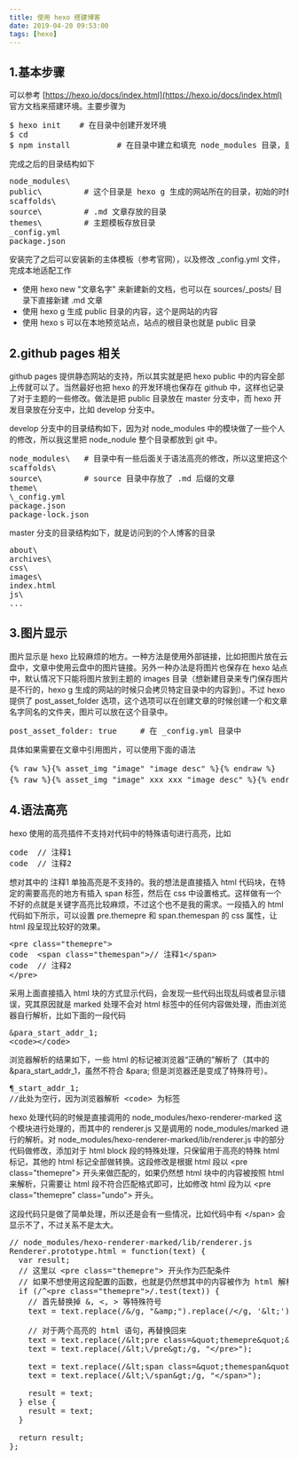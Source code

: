 ```yaml
---
title: 使用 hexo 搭建博客
date: 2019-04-20 09:53:00
tags: [hexo]
---
```


## 1.基本步骤

可以参考 [https://hexo.io/docs/index.html](https://hexo.io/docs/index.html) 官方文档来搭建环境。主要步骤为

<pre class="themepre">
$ hexo init <folder>   <span class="themespan"># 在目录中创建开发环境</span>
$ cd <folder>
$ npm install          <span class="themespan"><span class="themespan"># 在目录中建立和填充 node_modules 目录，是 hexo 的各个支持库</span>
</pre>

完成之后的目录结构如下

<pre class="themepre">
node_modules\
public\         <span class="themespan"># 这个目录是 hexo g 生成的网站所在的目录，初始的时候这个目录不存在</span>
scaffolds\
source\         <span class="themespan"># .md 文章存放的目录</span>
themes\         <span class="themespan"># 主题模板存放目录</span>
_config.yml
package.json
</pre>

安装完了之后可以安装新的主体模板（参考官网），以及修改 \_config.yml 文件，完成本地适配工作

- 使用 hexo new "文章名字" 来新建新的文档，也可以在 sources/\_posts/ 目录下直接新建 .md 文章
- 使用 hexo g 生成 public 目录的内容，这个是网站的内容
- 使用 hexo s 可以在本地预览站点，站点的根目录也就是 public 目录

## 2.github pages 相关

github pages 提供静态网站的支持，所以其实就是把 hexo public 中的内容全部上传就可以了。当然最好也把 hexo 的开发环境也保存在 github 中，这样也记录了对于主题的一些修改。做法是把 public 目录放在 master 分支中，而 hexo 开发目录放在分支中，比如 develop 分支中。

develop 分支中的目录结构如下，因为对 node_modules 中的模块做了一些个人的修改，所以我这里把 node_nodule 整个目录都放到 git 中。

<pre class="themepre">
node_modules\	<span class="themespan"># 目录中有一些后面关于语法高亮的修改，所以这里把这个目录也放到 git 中</span>
scaffolds\
source\   		<span class="themespan"># source 目录中存放了 .md 后缀的文章</span>
theme\
\_config.yml
package.json
package-lock.json
</pre>

master 分支的目录结构如下，就是访问到的个人博客的目录

<pre class="themepre">
about\
archives\
css\
images\  
index.html  
js\
...
</pre>

## 3.图片显示

图片显示是 hexo 比较麻烦的地方。一种方法是使用外部链接，比如把图片放在云盘中，文章中使用云盘中的图片链接。另外一种办法是将图片也保存在 hexo 站点中，默认情况下只能将图片放到主题的 images 目录（想新建目录来专门保存图片是不行的，hexo g 生成的网站的时候只会拷贝特定目录中的内容到）。不过 hexo 提供了 post_asset_folder 选项，这个选项可以在创建文章的时候创建一个和文章名字同名的文件夹，图片可以放在这个目录中。

<pre class="themepre">
post_asset_folder: true		<span class="themespan"># 在 _config.yml 目录中</span> 
</pre>

具体如果需要在文章中引用图片，可以使用下面的语法

<pre class="themepre">
{% raw %}{% asset_img "image" "image desc" %}{% endraw %}           <span class="themespan">// 显示图片</span>
{% raw %}{% asset_img "image" xxx xxx "image desc" %}{% endraw %}   <span class="themespan">// 显示图片，设置图片的宽高参数，可以只设置宽，那么高是自动计算的</span>
</pre>

## 4.语法高亮

hexo 使用的高亮插件不支持对代码中的特殊语句进行高亮，比如

<pre class="themepre">
code  // 注释1
code  // 注释2
</pre>

想对其中的 注释1 单独高亮是不支持的。我的想法是直接插入 html 代码块，在特定的需要高亮的地方有插入 span 标签，然后在 css 中设置格式。这样做有一个不好的点就是关键字高亮比较麻烦，不过这个也不是我的需求。一段插入的 html 代码如下所示，可以设置 pre.themepre 和 span.themespan 的 css 属性，让 html 段呈现比较好的效果。

<pre class="themepre" class="undo">
&lt;pre class=&quot;themepre&quot;&gt;
code  &lt;span class=&quot;themespan&quot;&gt;// 注释1&lt;/span&gt;
code  // 注释2
&lt;/pre&gt;
</pre>

采用上面直接插入 html 块的方式显示代码，会发现一些代码出现乱码或者显示错误，究其原因就是 marked 处理不会对 html 标签中的任何内容做处理，而由浏览器自行解析，比如下面的一段代码

<pre class="themepre" class="undo">
&amp;para_start_addr_1; 
&lt;code&gt;&lt;/code&gt;
</pre>

浏览器解析的结果如下，一些 html 的标记被浏览器“正确的”解析了（其中的 &amp;para_start_addr_1，虽然不符合 &amp;para; 但是浏览器还是变成了特殊符号）。

<pre class="themepre" class="undo">
&para_start_addr_1; 
<code></code><span class="themespan">//此处为空行，因为浏览器解析 &lt;code&gt; 为标签</span>
</pre>

hexo 处理代码的时候是直接调用的 node_modules/hexo-renderer-marked 这个模块进行处理的，而其中的 renderer.js 又是调用的 node_modules/marked 进行的解析。对 node_modules/hexo-renderer-marked/lib/renderer.js 中的部分代码做修改，添加对于 html block 段的特殊处理，只保留用于高亮的特殊 html 标记，其他的 html 标记全部做转换。这段修改是根据 html 段以 &lt;pre class=&quot;themepre&quot;&gt; 开头来做匹配的，如果仍然想 html 块中的内容被按照 html 来解析，只需要让 html 段不符合匹配格式即可，比如修改 html 段为以 &lt;pre class=&quot;themepre&quot; class=&quot;undo&quot;&gt; 开头。

这段代码只是做了简单处理，所以还是会有一些情况，比如代码中有 &lt;/span&gt; 会显示不了，不过关系不是太大。

<pre class="themepre" class="undo">
<span class="themespan">// node_modules/hexo-renderer-marked/lib/renderer.js</span>
Renderer.prototype.html = function(text) {
  var result;
  <span class="themespan">// 这里以 &lt;pre class=&quot;themepre&quot;&gt; 开头作为匹配条件</span>
  <span class="themespan">// 如果不想使用这段配置的函数，也就是仍然想其中的内容被作为 html 解析，可以简单的对 html 标签做修改，比如改为 &lt;pre class=&quot;themepre&quot; class=&quot;undo&quot;&gt;</span>
  if (/^&lt;pre class=&quot;themepre&quot;&gt;/.test(text)) {
    <span class="themespan">// 首先替换掉 &amp, &lt, &gt 等特殊符号</span>
    text = text.replace(/&amp;/g, &quot;&amp;amp;&quot;).replace(/&lt;/g, &#39;&amp;lt;&#39;).replace(/&gt;/g, &#39;&amp;gt;&#39;).replace(/&quot;/g, &#39;&amp;quot;&#39;).replace(/&#39;/g, &#39;&amp;#39;&#39;);

    <span class="themespan">// 对于两个高亮的 html 语句，再替换回来</span>
    text = text.replace(/&amp;lt;pre class=&amp;quot;themepre&amp;quot;&amp;gt;/g, &quot;&lt;pre class=\&quot;themepre\&quot;>&quot;);
    text = text.replace(/&amp;lt;\/pre&amp;gt;/g, &quot;&lt;/pre&gt;&quot;);

    text = text.replace(/&amp;lt;span class=&amp;quot;themespan&amp;quot;&amp;gt;/g, &quot;&lt;span class=\&quot;themespan\&quot;&gt;");
    text = text.replace(/&amp;lt;\/span&amp;gt;/g, &quot;&lt;/span&gt;&quot;);

    result = text;
  } else {
    result = text;
  }

  return result;
};
</pre>